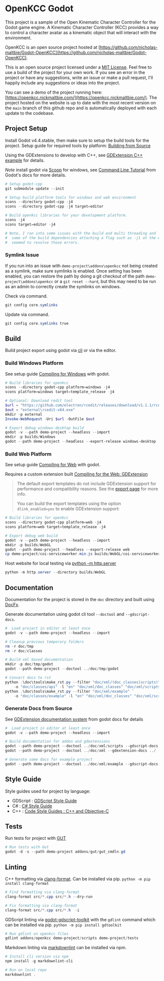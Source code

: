 # OpenKCC Godot

This project is a sample of the Open Kinematic Character Controller for the
Godot game engine. A Kinematic Character Controller (KCC) provides a
way to control a character avatar as a kinematic object that will
interact with the environment.

OpenKCC is an open source project hosted at
[https://github.com/nicholas-maltbie/Godot-OpenKCC](https://github.com/nicholas-maltbie/Godot-OpenKCC).

This is an open source project licensed under a [MIT License](./License.txt).
Feel free to use a build of the project for your own work. If you see an
error in the project or have any suggestions, write an issue or make a pull
request, I'll happily include any suggestions or ideas into the project.

You can see a demo of the project running here: [https://openkcc.nickmaltbie.com/](https://openkcc.nickmaltbie.com/).
The project hosted on the website is up to date with the most recent version on
the `main` branch of this github repo and is automatically
deployed with each update to the codebase.

## Project Setup

Install Godot v4.4.stable, then make sure to setup the build tools for the project.
Setup guide for required tools by platform: [Building from Source](https://docs.godotengine.org/en/stable/contributing/development/compiling/index.html)

Using the GDExtensions to develop with C++, see [GDExtension C++ example](https://docs.godotengine.org/en/stable/tutorials/scripting/gdextension/gdextension_cpp_example.html)
for details.

_Note_ install godot via [Scoop](https://scoop.sh/) for windows, see
[Command Line Tutorial](https://docs.godotengine.org/en/stable/tutorials/editor/command_line_tutorial.html#path)
from Godot's docs for more details.

```PowerShell
# Setup godot-cpp
git submodule update --init

# Setup build platform tools for windows and web environment
scons --directory godot-cpp -j4
scons --directory godot-cpp -j4 target=editor

# Build openkcc libraries for your development platform.
scons -j4
scons target=editor -j4

# Note, I ran into some issues with the build and multi threading and
#  some of the build dependencies attaching a flag such as -j1 at the end
#  seemed to resolve those errors.
```

### Symlink Issue

If you run into an issue with `demo-project\addons\openkcc` not being created as
a symlink, make sure symlinks is enabled. Once setting has been enabled, you
can restore the path by doing a git checkout of the path
`demo-project\addons\openkcc` or a `git reset --hard`,
but this may need to be run as an admin to correctly create the symlinks on windows.

Check via command.

```PowerShell
git config core.symlinks
```

Update via command.

```PowerShell
git config core.symlinks true
```

## Build

Build project export using godot via [cli](https://docs.godotengine.org/en/stable/tutorials/editor/command_line_tutorial.html)
or via the editor.

### Build Windows Platform

See setup guide [Compiling for Windows](https://docs.godotengine.org/en/stable/contributing/development/compiling/compiling_for_windows.html)
with godot.

```PowerShell
# Build libraries for openkcc
scons --directory godot-cpp platform=windows -j4
scons platform=windows target=template_release -j4

# Optional: Download redit tool
$url = "https://github.com/electron/rcedit/releases/download/v1.1.1/rcedit-x64.exe"
$out = "external\rcedit-x64.exe"
mkdir -p external
Invoke-WebRequest -Uri $url -OutFile $out

# Export debug windows-desktop build
godot -v --path demo-project --headless --import
mkdir -p builds/Windows
godot --path demo-project --headless --export-release windows-desktop
```

### Build Web Platform

See setup guide [Compiling for Web](https://docs.godotengine.org/en/stable/contributing/development/compiling/compiling_for_web.html)
with godot.

Requires a custom extension built [Compiling for the Web: GDExtension](https://docs.godotengine.org/en/stable/contributing/development/compiling/compiling_for_web.html#gdextension)

> The default export templates do not include GDExtension support for
> performance and compatibility reasons. See the [export page](https://docs.godotengine.org/en/stable/tutorials/export/exporting_for_web.html#export-options)
> for more info.
>
> You can build the export templates using the option `dlink_enabled=yes` to
> enable GDExtension support:

```PowerShell
# Build libraries for openkcc
scons --directory godot-cpp platform=web -j4
scons platform=web target=template_release -j4

# Export debug web build
godot -v --path demo-project --headless --import
mkdir -p builds/WebGL
godot --path demo-project --headless --export-release web
cp demo-project/coi-serviceworker.min.js builds/WebGL/coi-serviceworker.min.js
```

Host website for local testing via [python -m http.server](https://docs.python.org/3/library/http.server.html)

```PowerShell
python -m http.server --directory builds/WebGL
```

## Documentation

Documentation for the project is stored in the `doc` directory
and built using [DocFx](https://github.com/dotnet/docfx).

Generate documentation using godot cli tool `--doctool` and `--gdscript-docs`.

```PowerShell
#  Load project in editor at least once
godot -v --path demo-project --headless --import

# Cleanup previous temporary folders
rm -r doc/tmp
rm -r doc/classes

# Build xml based documentation
mkdir -p doc/tmp/godot
godot --path demo-project --doctool ../doc/tmp/godot

# Convert docs to rst
python .\doc\tools\make_rst.py --filter "doc/xml/(doc_classes|scripts)" `
    -o "doc/classes/api" -l "en" "doc/xml/doc_classes" "doc/xml/scripts" "doc/xml/example" "doc/tmp/godot/doc/classes"
python .\doc\tools\make_rst.py --filter "doc/xml/example" `
    -o "doc/classes/example" -l "en" "doc/xml/doc_classes" "doc/xml/scripts" "doc/xml/example" "doc/tmp/godot/doc/classes"
```

### Generate Docs from Source

See [GDExtension documentation system](https://docs.godotengine.org/en/stable/tutorials/scripting/gdextension/gdextension_docs_system.html)
from godot docs for details

```PowerShell
#  Load project in editor at least once
godot -v --path demo-project --headless --import

# Build documentation for addon and gdextensions
godot --path demo-project --doctool ../doc/xml/scripts --gdscript-docs res://addons/openkcc/examples --quit
godot --path demo-project --doctool ../doc/xml --gdextension-docs ../ --quit

# Generate some docs for example project
godot --path demo-project --doctool ../doc/xml/example --gdscript-docs res://scripts --quit
```

## Style Guide

Style guides used for project by language:

* GDScript : [GDScript Style Guide](https://docs.godotengine.org/en/stable/tutorials/scripting/gdscript/gdscript_styleguide.html)
* C# : [C# Style Guide](https://docs.godotengine.org/en/stable/tutorials/scripting/c_sharp/c_sharp_style_guide.html)
* C++ : [Code Style Guides : C++ and Objective-C](https://docs.godotengine.org/en/stable/contributing/development/code_style_guidelines.html#c-and-objective-c)

## Tests

Run tests for project with [GUT](https://github.com/bitwes/Gut)

```PowerShell
# Run tests with Gut
godot -d -s --path demo-project addons/gut/gut_cmdln.gd
```

## Linting

C++ formatting via [clang-format](https://clang.llvm.org/docs/ClangFormat.html).
Can be installed via pip. `python -m pip install clang-format`

```PowerShell
# Find formatting via clang-format
clang-format src/*.cpp src/*.h --dry-run

# Fix formatting via clang-format
clang-format src/*.cpp src/*.h  -i
```

GDScript linting via [godot-gdscript-toolkit](https://github.com/Scony/godot-gdscript-toolkit)
with the `gdlint` command which can be installed via pip. `python -m pip install gdtoolkit`

```PowerShell
# Run gdlint on openkcc files
gdlint addons/openkcc demo-project/scripts demo-project/tests
```

Markdown linting via [markdownlint](https://github.com/DavidAnson/markdownlint)
can be installed via npm.

```PowerShell
# Install cli version via npm
npm install -g markdownlint-cli

# Run on local repo
markdownlint .
```
